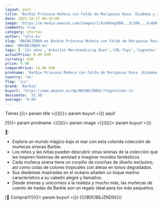 ```yaml
---
layout: post
title: 'Barbie Princesa Muñeca con Falda de Mariposas Rosa  Diadema y Zapatos  Juguete +3 años  Mattel HRR08 '
date: 2025-10-27 00:35:06
image: 'https://m.media-amazon.com/images/I/4149Xegd88L._SL500_._SL400_.jpg'
comments: true
category: ofertas
author: 'tole.es'
slug: 'B0CB6JZND9-es Barbie Princesa Muñeca con Falda de Mariposas Rosa Diadema...'
sku: 'B0CB6JZND9-es'
tags: [ '12+ años','Arborist Merchandising Root','CML-Toys','Juguetes','Juguetes y juegos','Muñecas','Muñecas y accesorios','Paid Social - CML Toys','Self Service','Special Features Stores','Toys & Figures','Toys All','b6d17eda-2c26-45ed-a098-453a9f96e839_0','b6d17eda-2c26-45ed-a098-453a9f96e839_1101','b6d17eda-2c26-45ed-a098-453a9f96e839_3601','b6d17eda-2c26-45ed-a098-453a9f96e839_7701','barbie','zapatos','🇪🇸', ]
actualPrice: 9.99 EUR
currency: EUR
price: 9.99
comparePrice: 14.99 EUR
prodname: 'Barbie Princesa Muñeca con Falda de Mariposas Rosa  Diadema y Zapatos  Juguete +3 años  Mattel HRR08 '
country: 'es'
flag: '🇪🇸'
brand: 'Barbie'
buyurl: 'https://www.amazon.es/dp/B0CB6JZND9/?tag=tolees-21'
descuento: '33.36'
average: '9.99'
---
```


Tienes [{{< param title >}}]({{< param buyurl >}}) aqui!

[![{{< param prodname >}}]({{< param image >}})]({{< param buyurl >}})

🔎:

- Explora un mundo mágico bajo el mar con esta colorida colección de muñecas sirenas Barbie.
- Los niños y las niñas pueden descubrir otras sirenas de la colección que les inspiren historias de amistad e imaginar mundos fantásticos.
- Cada muñeca sirena tiene un corpiño de conchas de diseño exclusivo, así como colas de colores tropicales con aletas en tonos degradados.
- Sus diademas inspiradas en el océano añaden un toque marino característico a su cabello alegre y llamativo.
- Desde sirenas y unicornios a la realeza y mucho más, las muñecas de cuento de hadas de Barbie son un regalo ideal para los más pequeños.

[🛒 Comprar!!!]({{< param buyurl >}})
{{<world>}}B0CB6JZND9{{</world>}}
